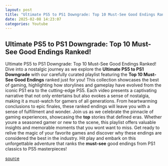 ```yaml
---
layout: post
title: "Ultimate PS5 to PS1 Downgrade: Top 10 Must-See Good Endings Ranked!"
date: 2025-02-08 14:23:07
categories: Youtube
---
```


## Ultimate PS5 to PS1 Downgrade: Top 10 Must-See Good Endings Ranked!

Ultimate PS5 to PS1 Downgrade: Top 10 Must-See Good Endings Ranked!
Dive into a nostalgic journey as we explore the **Ultimate PS5 to PS1 Downgrade** with our carefully curated playlist featuring the **Top 10 Must-See Good Endings** ranked just for you! This collection showcases the best of gaming, highlighting how storylines and gameplay have evolved from the iconic PS1 era to the cutting-edge PS5. 
Each video presents a captivating narrative that not only entertains but also evokes a sense of nostalgia, making it a must-watch for gamers of all generations. From heartwarming conclusions to epic finales, these ranked endings will leave you with a sense of fulfillment and wonder.
Join us as we celebrate the pinnacle of gaming experiences, showcasing the **top** stories that defined eras. Whether youre a seasoned gamer or new to the scene, this playlist offers valuable insights and memorable moments that you wont want to miss. 
Get ready to relive the magic of your favorite games and discover why these endings are considered the best in the industry. Hit play and embark on this unforgettable adventure that ranks the **must-see** good endings from PS1 classics to PS5 masterpieces!

[source](https://www.youtube.com/playlist?list=PLpv4c_6ttqECatcelw-YdkfZWgpCi_5cE)